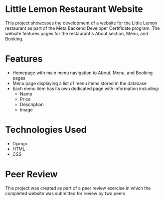 # Little Lemon Restaurant Website

This project showcases the development of a website for the Little Lemon restaurant as part of the Meta Backend Developer Certificate program. The website features pages for the restaurant's About section, Menu, and Booking.

# Features
* Homepage with main menu navigation to About, Menu, and Booking pages
* Menu page displaying a list of menu items stored in the database
* Each menu item has its own dedicated page with information including:
    * Name
    * Price
    * Description
    * Image

# Technologies Used
* Django
* HTML
* CSS

# Peer Review
This project was created as part of a peer review exercise in which the completed website was submitted for review by two peers.